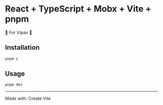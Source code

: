 # React + TypeScript + Mobx + Vite + pnpm

🚧 For Vipax 🚧

## Installation
```sh
pnpm i 
```
## Usage
```sh
pnpm dev
```
---

Made with:  Create Vite